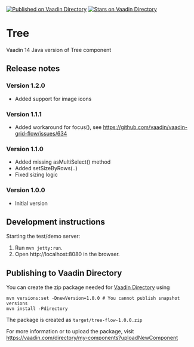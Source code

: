[![Published on Vaadin  Directory](https://img.shields.io/badge/Vaadin%20Directory-published-00b4f0.svg)](https://vaadin.com/directory/component/tree)
[![Stars on Vaadin Directory](https://img.shields.io/vaadin-directory/star/tree.svg)](https://vaadin.com/directory/component/tree)

# Tree

Vaadin 14 Java version of Tree component

## Release notes

### Version 1.2.0

- Added support for image icons

### Version 1.1.1

- Added workaround for focus(), see https://github.com/vaadin/vaadin-grid-flow/issues/634 

### Version 1.1.0

- Added missing asMultiSelect() method
- Added setSizeByRows(..)
- Fixed sizing logic

### Version 1.0.0

- Initial version


## Development instructions

Starting the test/demo server:
1. Run `mvn jetty:run`.
2. Open http://localhost:8080 in the browser.

## Publishing to Vaadin Directory

You can create the zip package needed for [Vaadin Directory](https://vaadin.com/directory/) using
```
mvn versions:set -DnewVersion=1.0.0 # You cannot publish snapshot versions 
mvn install -Pdirectory
```

The package is created as `target/tree-flow-1.0.0.zip`

For more information or to upload the package, visit https://vaadin.com/directory/my-components?uploadNewComponent
